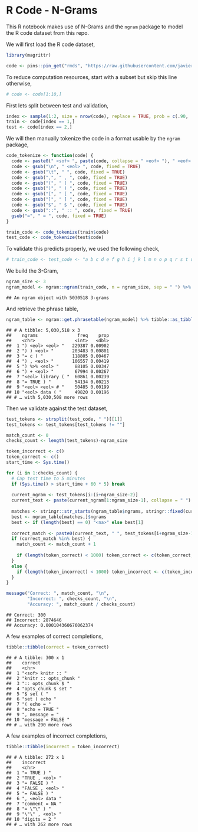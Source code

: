 R Code - N-Grams
================

This R notebook makes use of N-Grams and the `ngram` package to model
the R code dataset from this repo.

We will first load the R code dataset,

``` r
library(magrittr)

code <- pins::pin_get("rmds", "https://raw.githubusercontent.com/javierluraschi/rmds/datasets/")
```

To reduce computation resources, start with a subset but skip this line
otherwise,

``` r
# code <- code[1:10,]
```

First lets split between test and
validation,

``` r
index <- sample(1:2, size = nrow(code), replace = TRUE, prob = c(.90, .10))
train <- code[index == 1,]
test <- code[index == 2,]
```

We will then manually tokenize the code in a format usable by the
`ngram` package,

``` r
code_tokenize <- function(code) {
  code <- paste0(" <sof> ", paste(code, collapse = " <eof> "), " <eof> ")
  code <- gsub("\n", " <eol> ", code, fixed = TRUE)
  code <- gsub("\t", " ", code, fixed = TRUE)
  code <- gsub(",", " , ", code, fixed = TRUE)
  code <- gsub("(", " ( ", code, fixed = TRUE)
  code <- gsub(")", " ) ", code, fixed = TRUE)
  code <- gsub("[", " [ ", code, fixed = TRUE)
  code <- gsub("]", " ] ", code, fixed = TRUE)
  code <- gsub("$", " $ ", code, fixed = TRUE)
  code <- gsub("::", " :: ", code, fixed = TRUE)
  gsub("=", " = ", code, fixed = TRUE)
}

train_code <- code_tokenize(train$code)
test_code <- code_tokenize(test$code)
```

To validate this predicts properly, we used the following
check,

``` r
# train_code <- test_code <- "a b c d e f g h i j k l m n o p q r s t u v w x y z"
```

We build the 3-Gram,

``` r
ngram_size <- 3
ngram_model <- ngram::ngram(train_code, n = ngram_size, sep = " ") %>% print()
```

    ## An ngram object with 5030518 3-grams

And retrieve the phrase
table,

``` r
ngram_table <- ngram::get.phrasetable(ngram_model) %>% tibble::as_tibble() %>% print()
```

    ## # A tibble: 5,030,518 x 3
    ##    ngrams               freq    prop
    ##    <chr>               <int>   <dbl>
    ##  1 ") <eol> <eol> "   229387 0.00902
    ##  2 ") ) <eol> "       203483 0.00801
    ##  3 "= c ( "           118805 0.00467
    ##  4 ") , <eol> "       106557 0.00419
    ##  5 ") %>% <eol> "      88105 0.00347
    ##  6 ") + <eol> "        67994 0.00267
    ##  7 "<eol> library ( "  60861 0.00239
    ##  8 "= TRUE ) "         54134 0.00213
    ##  9 "<eol> <eol> # "    50485 0.00199
    ## 10 "<eol> data ( "     49820 0.00196
    ## # … with 5,030,508 more rows

Then we validate against the test dataset,

``` r
test_tokens <- strsplit(test_code, " ")[[1]]
test_tokens <- test_tokens[test_tokens != ""]

match_count <- 0
checks_count <- length(test_tokens)-ngram_size

token_incorrect <- c()
token_correct <- c()
start_time <- Sys.time()

for (i in 1:checks_count) {
  # Cap test time to 5 minutes
  if (Sys.time() > start_time + 60 * 5) break
  
  current_ngram <- test_tokens[i:(i+ngram_size-2)]
  current_text <- paste(current_ngram[1:ngram_size-1], collapse = " ")
  
  matches <- stringr::str_starts(ngram_table$ngrams, stringr::fixed(current_text))
  best <- ngram_table[matches,]$ngrams
  best <- if (length(best) == 0) "<na>" else best[1]
  
  correct_match <- paste0(current_text, " ", test_tokens[i+ngram_size-1], " ")
  if (correct_match %in% best) {
    match_count <- match_count + 1
    
    if (length(token_correct) < 1000) token_correct <- c(token_correct, correct_match)
  }
  else {
    if (length(token_incorrect) < 1000) token_incorrect <- c(token_incorrect, best)
  }
}

message("Correct: ", match_count, "\n",
        "Incorrect: ", checks_count, "\n",
        "Accuracy: ", match_count / checks_count)
```

    ## Correct: 300
    ## Incorrect: 2874646
    ## Accuracy: 0.000104360676062374

A few examples of correct completions,

``` r
tibble::tibble(correct = token_correct)
```

    ## # A tibble: 300 x 1
    ##    correct               
    ##    <chr>                 
    ##  1 "<sof> knitr :: "     
    ##  2 "knitr :: opts_chunk "
    ##  3 ":: opts_chunk $ "    
    ##  4 "opts_chunk $ set "   
    ##  5 "$ set ( "            
    ##  6 "set ( echo "         
    ##  7 "( echo = "           
    ##  8 "echo = TRUE "        
    ##  9 ", message = "        
    ## 10 "message = FALSE "    
    ## # … with 290 more rows

A few examples of incorrect completions,

``` r
tibble::tibble(incorrect = token_incorrect)
```

    ## # A tibble: 272 x 1
    ##    incorrect       
    ##    <chr>           
    ##  1 "= TRUE ) "     
    ##  2 "TRUE , <eol> " 
    ##  3 "= FALSE ) "    
    ##  4 "FALSE , <eol> "
    ##  5 "= FALSE ) "    
    ##  6 ", <eol> data " 
    ##  7 "comment = NA " 
    ##  8 "= \"\" ) "     
    ##  9 "\"\" , <eol> " 
    ## 10 "digits = 2 "   
    ## # … with 262 more rows
